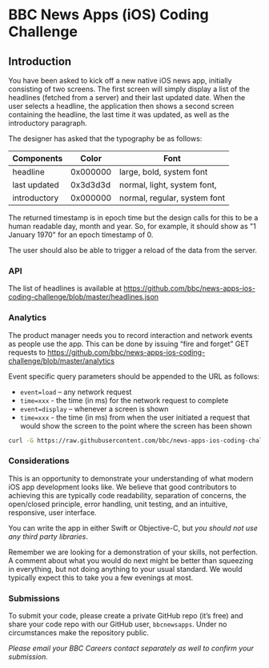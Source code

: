 # BBC News Apps (iOS) Coding Challenge

## Introduction
You have been asked to kick off a new native iOS news app, initially consisting of two screens. The first screen will simply display a list of the headlines (fetched from a server) and their last updated date. When the user selects a headline, the application then shows a second screen containing the headline, the last time it was updated, as well as the introductory paragraph. 

The designer has asked that the typography be as follows:

Components | Color | Font
-----------| ------|------
headline | 0x000000 | large, bold, system font
last updated | 0x3d3d3d | normal, light, system font, 
introductory | 0x000000 | normal, regular, system font

The returned timestamp is in epoch time but the design calls for this to be a human readable day, month and year. So, for example, it should show as "1 January 1970" for an epoch timestamp of 0.

The user should also be able to trigger a reload of the data from the server.

### API
The list of headlines is available at
https://github.com/bbc/news-apps-ios-coding-challenge/blob/master/headlines.json

### Analytics
The product manager needs you to record interaction and network events as people use the app. This can be done by issuing “fire and forget” GET requests to
https://github.com/bbc/news-apps-ios-coding-challenge/blob/master/analytics

Event specific query parameters should be appended to the URL as follows:

* `event=load` – any network request
* `time=xxx` - the time (in ms) for the network request to complete
* `event=display` – whenever a screen is shown
* `time=xxx` - the time (in ms) from when the user initiated a request that would show the screen to the point where the screen has been shown

```bash
curl -G https://raw.githubusercontent.com/bbc/news-apps-ios-coding-challenge/master/analytics?event=load&data=100
```

### Considerations
This is an opportunity to demonstrate your understanding of what modern iOS app development looks like. We believe that good contributors to achieving this are typically code readability, separation of concerns, the open/closed principle, error handling, unit testing, and an intuitive, responsive, user interface.

You can write the app in either Swift or Objective-C, but _you should not use any third party libraries_.  

Remember we are looking for a demonstration of your skills, not perfection. A comment about what you would do next might be better than squeezing in everything, but not doing anything to your usual standard. We would typically expect this to take you  a few evenings at most.

### Submissions
To submit your code, please create a private GitHub repo (it’s free) and share your code repo with our GitHub user, `bbcnewsapps`. Under no circumstances make the repository public.

_Please email your BBC Careers contact separately as well to confirm your submission._

